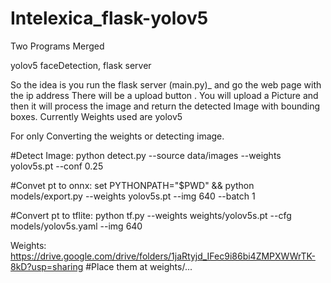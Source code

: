 # Intelexica_flask-yolov5
Two Programs Merged

yolov5 faceDetection, 
flask server

So the idea is you run the flask server (main.py)_ and go the web page with the ip address
There will be a upload button . You will upload a Picture and then it will process the image and return the detected Image with bounding boxes.
Currently Weights used are yolov5


For only Converting the weights or detecting image.

#Detect Image:
python detect.py --source data/images --weights yolov5s.pt --conf 0.25

#Convet pt to onnx:
set PYTHONPATH="$PWD" && python models/export.py --weights yolov5s.pt --img 640 --batch 1

#Convert pt to tflite:
python tf.py --weights weights/yolov5s.pt --cfg models/yolov5s.yaml --img 640


Weights: https://drive.google.com/drive/folders/1jaRtyjd_IFec9i86bi4ZMPXWWrTK-8kD?usp=sharing
#Place them at weights/...

